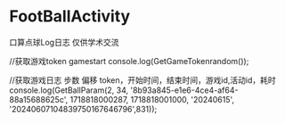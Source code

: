 # FootBallActivity
口算点球Log日志 仅供学术交流


//获取游戏token gamestart
console.log(GetGameTokenrandom());


//获取游戏日志 步数 偏移 token，开始时间，结束时间，游戏id,活动id，耗时
console.log(GetBallParam(2, 34, '8b93a845-e1e6-4ce4-af64-88a15688625c', 1718818000287, 1718818001000, '20240615', '20240607104839750167646796',831));
